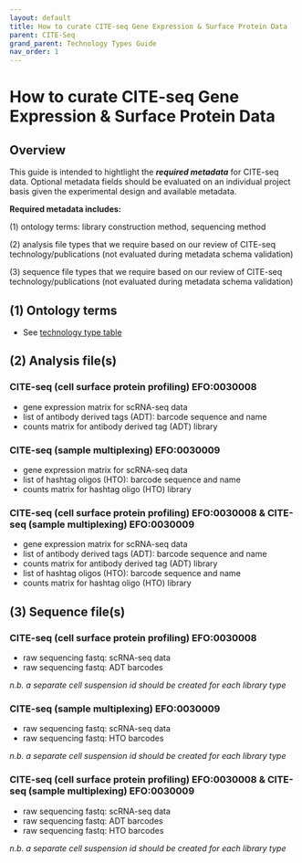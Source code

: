 ```yaml
---
layout: default
title: How to curate CITE-seq Gene Expression & Surface Protein Data
parent: CITE-Seq
grand_parent: Technology Types Guide
nav_order: 1
---
```


# How to curate CITE-seq Gene Expression & Surface Protein Data

## Overview

This guide is intended to hightlight the ***required metadata*** for CITE-seq data. Optional metadata fields should be evaluated on an individual
project basis given the experimental design and available metadata.

**Required metadata includes:**

(1) ontology terms: library construction method, sequencing method

(2) analysis file types that we require based on our review of CITE-seq technology/publications (not evaluated during metadata schema validation)

(3) sequence file types that we require based on our review of CITE-seq technology/publications (not evaluated during metadata schema validation)

## (1) Ontology terms

- See [technology type table](https://github.com/ebi-ait/hca-ebi-wrangler-central/blob/documentation_add_tech_type_table/technology_type_table.md)

## (2) Analysis file(s)

### CITE-seq (cell surface protein profiling) EFO:0030008 ###

- gene expression matrix for scRNA-seq data
- list of antibody derived tags (ADT): barcode sequence and name
- counts matrix for antibody derived tag (ADT) library

### CITE-seq (sample multiplexing) EFO:0030009 ###

- gene expression matrix for scRNA-seq data
- list of hashtag oligos (HTO): barcode sequence and name
- counts matrix for hashtag oligo (HTO) library

### CITE-seq (cell surface protein profiling) EFO:0030008 & CITE-seq (sample multiplexing) EFO:0030009 ###

- gene expression matrix for scRNA-seq data
- list of antibody derived tags (ADT): barcode sequence and name
- counts matrix for antibody derived tag (ADT) library
- list of hashtag oligos (HTO): barcode sequence and name
- counts matrix for hashtag oligo (HTO) library

## (3) Sequence file(s)

### CITE-seq (cell surface protein profiling) EFO:0030008 ###

- raw sequencing fastq: scRNA-seq data
- raw sequencing fastq: ADT barcodes

*n.b. a separate cell suspension id should be created for each library type*

### CITE-seq (sample multiplexing) EFO:0030009 ###

- raw sequencing fastq: scRNA-seq data
- raw sequencing fastq: HTO barcodes

*n.b. a separate cell suspension id should be created for each library type*

### CITE-seq (cell surface protein profiling) EFO:0030008 & CITE-seq (sample multiplexing) EFO:0030009 ###

- raw sequencing fastq: scRNA-seq data
- raw sequencing fastq: ADT barcodes
- raw sequencing fastq: HTO barcodes

*n.b. a separate cell suspension id should be created for each library type*

